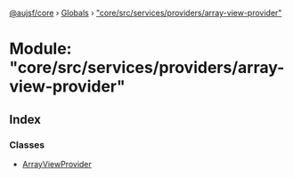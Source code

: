 [@aujsf/core](../README.md) › [Globals](../globals.md) › ["core/src/services/providers/array-view-provider"](_core_src_services_providers_array_view_provider_.md)

# Module: "core/src/services/providers/array-view-provider"

## Index

### Classes

* [ArrayViewProvider](../classes/_core_src_services_providers_array_view_provider_.arrayviewprovider.md)
